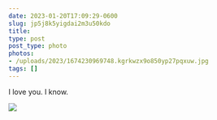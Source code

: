 ```yaml
---
date: 2023-01-20T17:09:29-0600
slug: jp5j8k5yigdai2m3u50kdo
title: 
type: post
post_type: photo
photos:
- /uploads/2023/1674230969748.kgrkwzx9o850yp27pqxuw.jpg
tags: []
---
```

I love you. I know.


![](/uploads/2023/1674230969748.kgrkwzx9o850yp27pqxuw.jpg)


